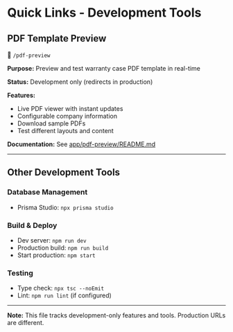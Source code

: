 # Quick Links - Development Tools

## PDF Template Preview

🔗 `/pdf-preview`

**Purpose:** Preview and test warranty case PDF template in real-time

**Status:** Development only (redirects in production)

**Features:**

- Live PDF viewer with instant updates
- Configurable company information
- Download sample PDFs
- Test different layouts and content

**Documentation:** See [app/pdf-preview/README.md](../app/pdf-preview/README.md)

---

## Other Development Tools

### Database Management

- Prisma Studio: `npx prisma studio`

### Build & Deploy

- Dev server: `npm run dev`
- Production build: `npm run build`
- Start production: `npm start`

### Testing

- Type check: `npx tsc --noEmit`
- Lint: `npm run lint` (if configured)

---

**Note:** This file tracks development-only features and tools. Production URLs are different.
